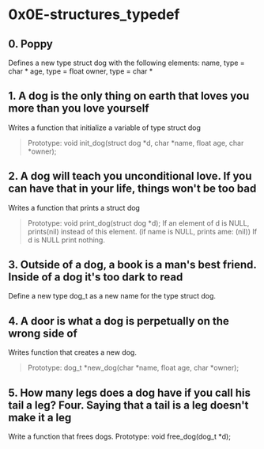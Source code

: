 # 0x0E-structures_typedef
## 0. Poppy
Defines a new type struct dog with the following elements:
name, type = char *
age, type = float
owner, type = char *
## 1. A dog is the only thing on earth that loves you more than you love yourself
Writes a function that initialize a variable of type struct dog
> Prototype: void init_dog(struct dog *d, char *name, float age, char *owner);
## 2. A dog will teach you unconditional love. If you can have that in your life, things won't be too bad
Writes a function that prints a struct dog
> Prototype: void print_dog(struct dog *d);
If an element of d is NULL, prints(nil) instead of this element. (if name is NULL, prints ame: (nil))
If d is NULL print nothing.
## 3. Outside of a dog, a book is a man's best friend. Inside of a dog it's too dark to read
Define a new type dog_t as a new name for the type struct dog.
## 4. A door is what a dog is perpetually on the wrong side of
Writes  function that creates a new dog.
> Prototype: dog_t *new_dog(char *name, float age, char *owner);
## 5. How many legs does a dog have if you call his tail a leg? Four. Saying that a tail is a leg doesn't make it a leg
Write a function that frees dogs.
Prototype: void free_dog(dog_t *d);
